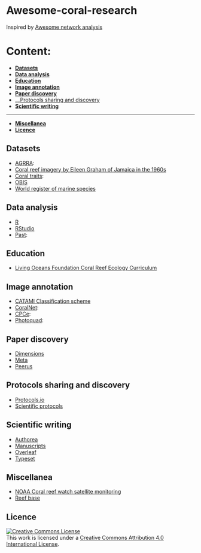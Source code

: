# Awesome-coral-research

Inspired by [Awesome network analysis](https://github.com/briatte/awesome-network-analysis)

# Content:

- __[Datasets](#datasets)__
- __[Data analysis](#data-analysis)__
- __[Education](#education)__
- __[Image annotation](#image-annotation)__
- __[Paper discovery](#image-annotation)__
- __[Protocols sharing and discovery](#protocols-sharing-and-discovery)
- __[Scientific writing](#scientific-writing)__
----------------------------------------
- __[Miscellanea](#miscellanea)__
- __[Licence](#licence)__



## Datasets
- [AGRRA](http://www.agrra.org/data-explorer/):
- [Coral reef imagery by Eileen Graham of Jamaica in the 1960s](http://data.nhm.ac.uk/dataset/0ad5b54d-4c0d-4b14-94b1-35c218c5996f)
- [Coral traits](https://coraltraits.org/):
- [OBIS](http://www.iobis.org/)
- [World register of marine species](http://www.marinespecies.org/)

## Data analysis
- [R](https://www.r-project.org/)
- [RStudio](https://www.rstudio.com/)
- [Past](https://folk.uio.no/ohammer/past/):

## Education
- [Living Oceans Foundation Coral Reef Ecology Curriculum](https://www.livingoceansfoundation.org/education/portal/)

## Image annotation
- [CATAMI Classification scheme](http://catami.org/)
- [CoralNet](https://coralnet.ucsd.edu/):
- [CPCe](https://cnso.nova.edu/cpce/index.html):
- [Photoquad](http://www.mar.aegean.gr/sonarlab/photoquad/index.php):

## Paper discovery
- [Dimensions](https://app.dimensions.ai/discover/publication)
- [Meta](http://meta.com/)
- [Peerus](https://peer.us/)

## Protocols sharing and discovery
- [Protocols.io](https://www.protocols.io/)
- [Scientific protocols](https://protocols.scienceexchange.com/)  

## Scientific writing
- [Authorea](https://www.authorea.com/)
- [Manuscripts](https://www.manuscriptsapp.com/)
- [Overleaf](https://www.overleaf.com/)
- [Typeset](https://typeset.io/)

## Miscellanea
- [NOAA Coral reef watch satellite monitoring](https://coralreefwatch.noaa.gov/satellite/index.php)
- [Reef base](http://www.reefbase.org/main.aspx)

## Licence

<a rel="license" href="http://creativecommons.org/licenses/by/4.0/"><img alt="Creative Commons License" style="border-width:0" src="https://i.creativecommons.org/l/by/4.0/88x31.png" /></a><br />This work is licensed under a <a rel="license" href="http://creativecommons.org/licenses/by/4.0/">Creative Commons Attribution 4.0 International License</a>.
